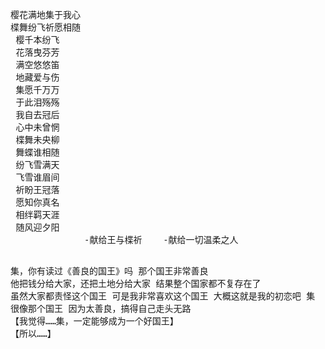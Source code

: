 <html><head></head><body><pre style="word-wrap: break-word; white-space: pre-wrap;">樱花满地集于我心
楪舞纷飞祈愿相随
 樱千本纷飞
 花落曳芬芳
 满空悠悠笛
 地藏爱与伤
 集愿千万万
 于此泪殇殇
 我自去冠后
 心中未曾惘
 楪舞未央柳
 舞蝶谁相随
 纷飞雪满天
 飞雪谁眉间
 祈盼王冠落
 愿知你真名
 相绊羁天涯
 随风迎夕阳   
              -献给王与楪祈    -献给一切温柔之人


集，你有读过《善良的国王》吗
那个国王非常善良
他把钱分给大家，还把土地分给大家
结果整个国家都不复存在了
虽然大家都责怪这个国王
可是我非常喜欢这个国王
大概这就是我的初恋吧
集
很像那个国王
因为太善良，搞得自己走头无路
【我觉得……集，一定能够成为一个好国王】 
【所以……】</pre></body></html>
